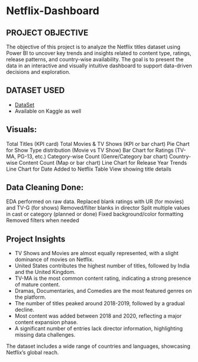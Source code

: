 # Netflix-Dashboard

## PROJECT OBJECTIVE
The objective of this project is to analyze the Netflix titles dataset using Power BI to uncover key trends and insights related to content type, ratings, release patterns, and country-wise availability. The goal is to present the data in an interactive and visually intuitive dashboard to support data-driven decisions and exploration.

## DATASET USED
- <a href="https://github.com/Rani-Isha/Netflix-Dashboard/blob/main/netflix_titles.csv">DataSet</a>
- Available on Kaggle as well

## Visuals:
Total Titles (KPI card)
Total Movies & TV Shows (KPI or bar chart)
Pie Chart for Show Type distribution (Movie vs TV Show)
Bar Chart for Ratings (TV-MA, PG-13, etc.)
Category-wise Count (Genre/Category bar chart)
Country-wise Content Count (Map or bar chart)
Line Chart for Release Year Trends
Line Chart for Date Added to Netflix
Table View showing title details

## Data Cleaning Done:
EDA performed on raw data.
Replaced blank ratings with UR (for movies) and TV-G (for shows)
Removed/filter blanks in director
Split multiple values in cast or category (planned or done)
Fixed background/color formatting
Removed filters when needed

## Project Insights
* TV Shows and Movies are almost equally represented, with a slight dominance of movies on Netflix.
* United States contributes the highest number of titles, followed by India and the United Kingdom.
* TV-MA is the most common content rating, indicating a strong presence of mature content.
* Dramas, Documentaries, and Comedies are the most featured genres on the platform.
* The number of titles peaked around 2018-2019, followed by a gradual decline.
* Most content was added between 2018 and 2020, reflecting a major content expansion phase.
* A significant number of entries lack director information, highlighting missing data challenges.

The dataset includes a wide range of countries and languages, showcasing Netflix’s global reach.
